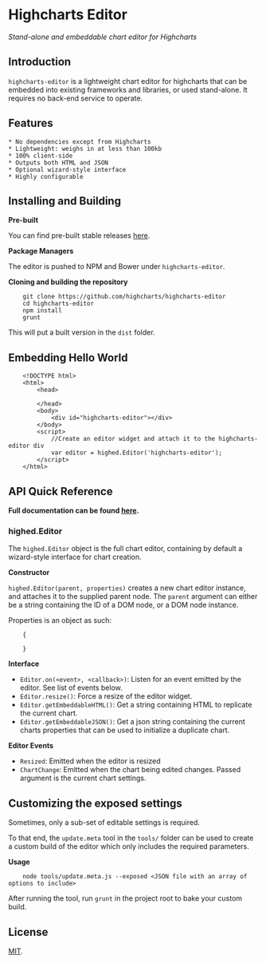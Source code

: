 Highcharts Editor
===

*Stand-alone and embeddable chart editor for Highcharts*

## Introduction

`highcharts-editor` is a lightweight chart editor for highcharts that can be embedded into existing frameworks and libraries, or used stand-alone.
It requires no back-end service to operate.

## Features
	
	* No dependencies except from Highcharts
	* Lightweight: weighs in at less than 100kb
	* 100% client-side
	* Outputs both HTML and JSON
	* Optional wizard-style interface
	* Highly configurable

## Installing and Building

**Pre-built**

You can find pre-built stable releases [here](https://github.com/highcharts/highcharts-editor/releases).

**Package Managers**

The editor is pushed to NPM and Bower under `highcharts-editor`.

**Cloning and building the repository**

		git clone https://github.com/highcharts/highcharts-editor
		cd highcharts-editor
		npm install
		grunt

This will put a built version in the `dist` folder.

## Embedding Hello World

		<!DOCTYPE html>
		<html>
			<head>

			</head>
			<body>
				<div id="highcharts-editor"></div>
			</body>
			<script>
				//Create an editor widget and attach it to the highcharts-editor div
				var editor = highed.Editor('highcharts-editor');
			</script>
		</html>

## API Quick Reference

**Full documentation can be found [here](#).**

### highed.Editor

The `highed.Editor` object is the full chart editor, containing by default a wizard-style interface for chart creation.

**Constructor**

`highed.Editor(parent, properties)` creates a new chart editor instance, and attaches it to the supplied parent node. The `parent` argument can either be a string containing the ID of a DOM node, or a DOM node instance.

Properties is an object as such:
		
		{

		}

**Interface**

  * `Editor.on(<event>, <callback>)`: Listen for an event emitted by the editor. See list of events below.
  * `Editor.resize()`: Force a resize of the editor widget.
  * `Editor.getEmbeddableHTML()`: Get a string containing HTML to replicate the current chart.
  * `Editor.getEmbeddableJSON()`: Get a json string containing the current charts properties that can be used to initialize a duplicate chart.

**Editor Events**

  * `Resized`: Emitted when the editor is resized
  * `ChartChange`: Emitted when the chart being edited changes. Passed argument is the current chart settings. 

## Customizing the exposed settings

Sometimes, only a sub-set of editable settings is required. 

To that end, the `update.meta` tool in the `tools/` folder can be used to create a custom build of the editor which only includes the required parameters.

**Usage**
        
        node tools/update.meta.js --exposed <JSON file with an array of options to include>

After running the tool, run `grunt` in the project root to bake your custom build.

## License

[MIT](LICENSE).